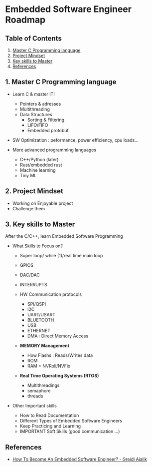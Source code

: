 #  Embedded Software Engineer Roadmap

## Table of Contents

1. [Master C Programming language](#1-master-c-programming-language)
2. [Project Mindset](#2-project-mindset)
3. [Key skills to Master](#3-key-skills-to-master)
4. [References](#references)

## **1. Master C Programming language**

- Learn C & master IT!
  - Pointers & adresses
  - Multithreading
  - Data Structures
    - Sorting & Filtering
    - LIFO/FIFO
    - Embedded protobuf
- SW Optimization : peformance, power efficiency, cpu loads...

- More advanced programming languages 
  - C++/Python (later)
  - Rust/embedded rust
  - Machine learning 
  - Tiny ML

## **2. Project Mindset**

- Working on Enjoyable project
- Challenge them
  
## **3. Key skills to Master**

After the C/C++, learn Embedded Software Programming  

- What Skills to Focus on? 

  - Super loop/ while (1)/real time main loop
  - GPIOS
  - DAC/DAC
  - INTERRUPTS
  - HW Communication protocols
  	- SPI/QSPI
  	- I2C
  	- UART/USART
  	- BLUETOOTH
  	- USB
  	- ETHERNET
    - DMA : Direct Memory Access

  - **MEMORY Management**
    - How Flashs : Reads/Writes data
    - ROM
    - RAM + NVRoll/NVFix 
  - **Real Time Operating Systems (RTOS)**
    - Multithreadings
    - semaphore
    - threads

- Other Important skills 

  - How to Read Documentation
  - Different Types of Embedded Software Engineers 
  - Keep Practicing and Learning 
  - IMPORTANT Soft Skills (good communication ...)


## References

- [How To Become An Embedded Software Engineer? - Greidi Ajalik](https://www.youtube.com/watch?v=HFmGk4oufj8)